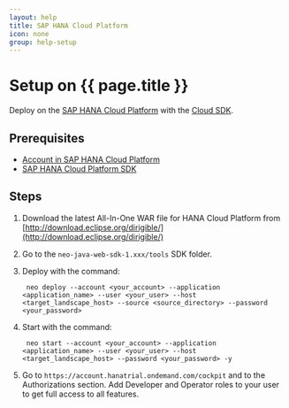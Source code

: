 ```yaml
---
layout: help
title: SAP HANA Cloud Platform
icon: none
group: help-setup
---
```


Setup on {{ page.title }}
===



Deploy on the [SAP HANA Cloud Platform](https://account.hana.ondemand.com/) with the [Cloud SDK](https://tools.hana.ondemand.com/#cloud).

Prerequisites
---

- [Account in SAP HANA Cloud Platform](https://help.hana.ondemand.com/help/frameset.htm?65d74d39cb3a4bf8910cd36ec54d2b99.html)
- [SAP HANA Cloud Platform SDK](https://tools.hana.ondemand.com/#cloud)

Steps
---
1. Download the latest All-In-One WAR file for HANA Cloud Platform from [http://download.eclipse.org/dirigible/](http://download.eclipse.org/dirigible/)
2. Go to the `neo-java-web-sdk-1.xxx/tools` SDK folder.
3. Deploy with the command:

        neo deploy --account <your_account> --application <application_name> --user <your_user> --host <target_landscape_host> --source <source_directory> --password <your_password>

4. Start with the command:

        neo start --account <your_account> --application <application_name> --user <your_user> --host <target_landscape_host> --password <your_password> -y

5. Go to `https://account.hanatrial.ondemand.com/cockpit` and to the Authorizations section. Add Developer and Operator roles to your user to get full access to all features.

